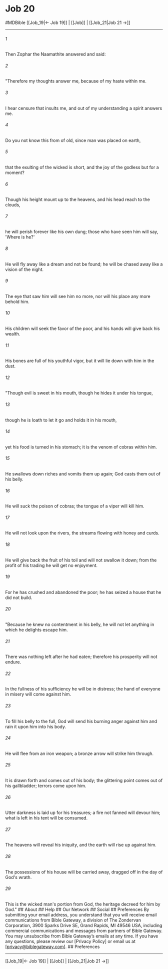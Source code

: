 # Job 20
#MDBible
[[Job_19|← Job 19]] | [[Job]] | [[Job_21|Job 21 →]]

***


###### 1 
Then Zophar the Naamathite answered and said: 

###### 2 
"Therefore my thoughts answer me, because of my haste within me. 

###### 3 
I hear censure that insults me, and out of my understanding a spirit answers me. 

###### 4 
Do you not know this from of old, since man was placed on earth, 

###### 5 
that the exulting of the wicked is short, and the joy of the godless but for a moment? 

###### 6 
Though his height mount up to the heavens, and his head reach to the clouds, 

###### 7 
he will perish forever like his own dung; those who have seen him will say, 'Where is he?' 

###### 8 
He will fly away like a dream and not be found; he will be chased away like a vision of the night. 

###### 9 
The eye that saw him will see him no more, nor will his place any more behold him. 

###### 10 
His children will seek the favor of the poor, and his hands will give back his wealth. 

###### 11 
His bones are full of his youthful vigor, but it will lie down with him in the dust. 

###### 12 
"Though evil is sweet in his mouth, though he hides it under his tongue, 

###### 13 
though he is loath to let it go and holds it in his mouth, 

###### 14 
yet his food is turned in his stomach; it is the venom of cobras within him. 

###### 15 
He swallows down riches and vomits them up again; God casts them out of his belly. 

###### 16 
He will suck the poison of cobras; the tongue of a viper will kill him. 

###### 17 
He will not look upon the rivers, the streams flowing with honey and curds. 

###### 18 
He will give back the fruit of his toil and will not swallow it down; from the profit of his trading he will get no enjoyment. 

###### 19 
For he has crushed and abandoned the poor; he has seized a house that he did not build. 

###### 20 
"Because he knew no contentment in his belly, he will not let anything in which he delights escape him. 

###### 21 
There was nothing left after he had eaten; therefore his prosperity will not endure. 

###### 22 
In the fullness of his sufficiency he will be in distress; the hand of everyone in misery will come against him. 

###### 23 
To fill his belly to the full, God will send his burning anger against him and rain it upon him into his body. 

###### 24 
He will flee from an iron weapon; a bronze arrow will strike him through. 

###### 25 
It is drawn forth and comes out of his body; the glittering point comes out of his gallbladder; terrors come upon him. 

###### 26 
Utter darkness is laid up for his treasures; a fire not fanned will devour him; what is left in his tent will be consumed. 

###### 27 
The heavens will reveal his iniquity, and the earth will rise up against him. 

###### 28 
The possessions of his house will be carried away, dragged off in the day of God's wrath. 

###### 29 
This is the wicked man's portion from God, the heritage decreed for him by God." ## About ## Help ## Our Network ## Social ## Preferences By submitting your email address, you understand that you will receive email communications from Bible Gateway, a division of The Zondervan Corporation, 3900 Sparks Drive SE, Grand Rapids, MI 49546 USA, including commercial communications and messages from partners of Bible Gateway. You may unsubscribe from Bible Gateway&rsquo;s emails at any time. If you have any questions, please review our [Privacy Policy] or email us at [privacy@biblegateway.com]. ## Preferences

***

[[Job_19|← Job 19]] | [[Job]] | [[Job_21|Job 21 →]]
